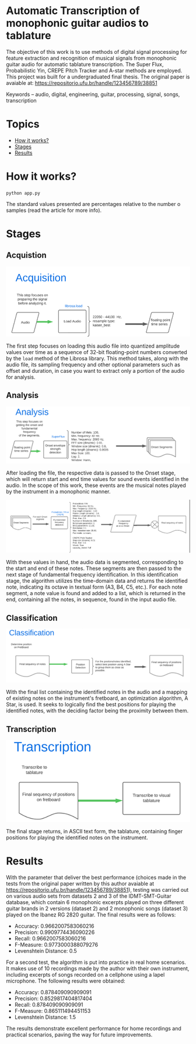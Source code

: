 # Automatic Transcription of monophonic guitar audios to tablature

The objective of this work is to use methods
of digital signal processing for feature extraction and
recognition of musical signals from monophonic guitar
audio for automatic tablature transcription. The Super
Flux, Probabilistic Yin, CREPE Pitch Tracker and A-star
methods are employed.
This project was built for a undergraduated final thesis.
The original paper is avaiable at: https://repositorio.ufu.br/handle/123456789/38851 

Keywords – audio, digital, engineering, guitar,
processing, signal, songs, transcription

# Topics

- [How it works?](#how-it-works)
- [Stages](#stages)
- [Results](#results)

# How it works?

``python app.py``

The standard values presented are percentages relative to the number o samples (read the article for more info).


# Stages

## Acquistion
![Acquisition](images/acquisition.png)

The first step focuses on loading this audio file into quantized amplitude values over time as a sequence of 32-bit floating-point numbers converted by the `load` method of the Librosa library. This method takes, along with the audio file, its sampling frequency and other optional parameters such as offset and duration, in case you want to extract only a portion of the audio for analysis.

## Analysis
![Analysis](images/analysis.png)

After loading the file, the respective data is passed to the Onset stage, which will return start and end time values for sound events identified in the audio. In the scope of this work, these events are the musical notes played by the instrument in a monophonic manner.


![Analysis](images/analysis2.png)

With these values in hand, the audio data is segmented, corresponding to the start and end of these notes. These segments are then passed to the next stage of fundamental frequency identification. In this identification stage, the algorithm utilizes the time-domain data and returns the identified note, indicating its octave in textual form (A3, B4, C5, etc.). For each note segment, a note value is found and added to a list, which is returned in the end, containing all the notes, in sequence, found in the input audio file.

## Classification
![Classification](images/classification.png)

With the final list containing the identified notes in the audio and a mapping of existing notes on the instrument's fretboard, an optimization algorithm, A Star, is used. It seeks to logically find the best positions for playing the identified notes, with the deciding factor being the proximity between them.

## Transcription
![Transcription](images/transcription.png)

The final stage returns, in ASCII text form, the tablature, containing finger positions for playing the identified notes on the instrument.

# Results

With the parameter that deliver the best performance (choices made in the tests from the original paper written by this author avaiable at https://repositorio.ufu.br/handle/123456789/38851), testing was carried out on various audio sets from datasets 2 and 3 of the IDMT-SMT-Guitar database, which contain 6 monophonic excerpts played on three different guitar brands in 2 versions (dataset 2) and 2 monophonic songs (dataset 3) played on the Ibanez RG 2820 guitar. The final results were as follows:

- Accuracy: 0.9662007583060216
- Precision: 0.9909774436090226
- Recall: 0.9662007583060216
- F-Measure: 0.9773000388079276
- Levenshtein Distance: 0.5

For a second test, the algorithm is put into practice in real home scenarios. It makes use of 10 recordings made by the author with their own instrument, including excerpts of songs recorded on a cellphone using a lapel microphone. The following results were obtained:

- Accuracy: 0.878409090909091
- Precision: 0.8529817404817404
- Recall: 0.878409090909091
- F-Measure: 0.865111494451153
- Levenshtein Distance: 1.5

The results demonstrate excellent performance for home recordings and practical scenarios, paving the way for future improvements.